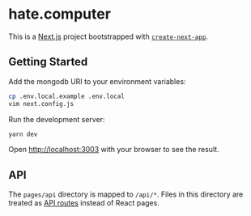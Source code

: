 # hate.computer

This is a [Next.js](https://nextjs.org/) project bootstrapped with [`create-next-app`](https://github.com/vercel/next.js/tree/canary/packages/create-next-app).

## Getting Started

Add the mongodb URI to your environment variables:

```bash
cp .env.local.example .env.local
vim next.config.js
```

Run the development server:

```bash
yarn dev
```

Open [http://localhost:3003](http://localhost:3003) with your browser to see the result.

## API

The `pages/api` directory is mapped to `/api/*`. Files in this directory are treated as [API routes](https://nextjs.org/docs/api-routes/introduction) instead of React pages.
